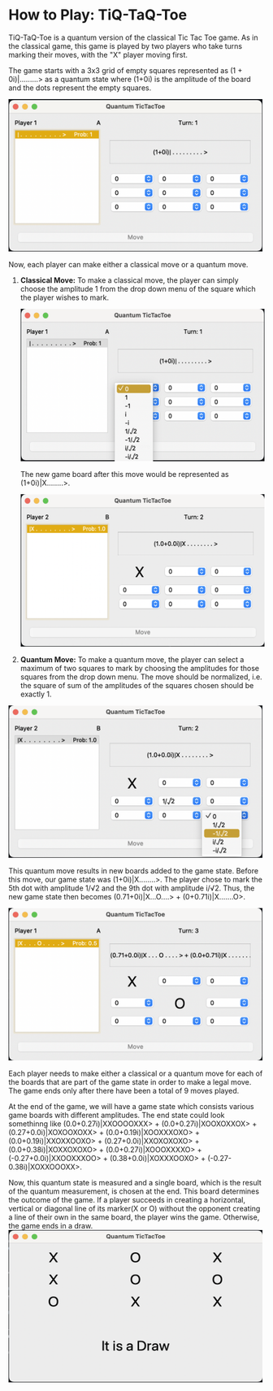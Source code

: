 # How to Play: TiQ-TaQ-Toe

TiQ-TaQ-Toe is a quantum version of the classical Tic Tac Toe game. As in the classical game, this game is played by two players who take turns marking their moves, with the "X" player moving first. 

The game starts with a 3x3 grid of empty squares represented as (1 + 0i)|.........> as a quantum state where (1+0i) is the amplitude of the board and the dots represent the empty squares. 

<img src="https://github.com/yajurahuja/QuantumCGT/blob/main/Images/Start.png" alt="alt text" width="500" height="300">

Now, each player can make either a classical move or a quantum move. 

1. **Classical Move:** To make a classical move, the player can simply choose the amplitude 1 from the drop down menu of the square which the player wishes to mark.
 
    <img src="https://github.com/yajurahuja/QuantumCGT/blob/main/Images/Classical%20move.png" alt="alt text" width="500" height="300"> 
    
    The new game board after this move would be represented as (1+0i)|X........>. 
    
    <img src="https://github.com/yajurahuja/QuantumCGT/blob/main/Images/After%20c-move.png" alt="alt text" width="500" height="300">
2. **Quantum Move:** To make a quantum move, the player can select a maximum of two squares to mark by choosing the amplitudes for those squares from the drop down menu. The move should be normalized, i.e. the square of sum of the amplitudes of the squares chosen should be exactly 1. 

<img src="https://github.com/yajurahuja/QuantumCGT/blob/main/Images/Quantum%20move.png" alt="alt text" width="500" height="300"> 

This quantum move results in new boards added to the game state. Before this move, our game state was (1+0i)|X........>. The player chose to mark the 5th dot with   amplitude 1/&radic;2 and the 9th dot with amplitude i/&radic;2. Thus, the new game state then becomes (0.71+0i)|X...O....> + (0+0.71i)|X.......O>.

 <img src="https://github.com/yajurahuja/QuantumCGT/blob/main/Images/After%20q-move.png" alt="alt text" width="500" height="300"> 
 

Each player needs to make either a classical or a quantum move for each of the boards that are part of the game state in order to make a legal move. The game ends only after there have been a total of 9 moves played. 

At the end of the game, we will have a game state which consists various game boards with different amplitudes. The end state could look somethinng like (0.0+0.27i)|XXOOOOXXX> + (0.0+0.27i)|XOOXOXXOX> + (0.27+0.0i)|XOXOOXOXX> + (0.0+0.19i)|XOOXXXOXO> + (0.0+0.19i)|XXOXXOOXO> + (0.27+0.0i)|XXOXOXOXO> + (0.0+0.38i)|XOXXOXOXO> + (0.0+0.27i)|XOOOXXXXO> + (-0.27+0.0i)|XXOOXXXOO> + (0.38+0.0i)|XOXXXOOXO> + (-0.27-0.38i)|XOXXOOOXX>. 

Now, this quantum state is measured and a single board, which is the result of the quantum measurement, is chosen at the end. This board determines the outcome of the game. 
If a player succeeds in creating a horizontal, vertical or diagonal line of its marker(X or O) without the opponent creating a line of their own in the same board, the player wins the game. Otherwise, the game ends in a draw. 
<img src="https://github.com/yajurahuja/QuantumCGT/blob/main/Images/result.png" alt="alt text" width="500" height="300">

  





